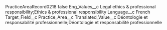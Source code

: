 <?xml version="1.0" encoding="UTF-8"?>
<CustomMetadata xmlns="http://soap.sforce.com/2006/04/metadata" xmlns:xsi="http://www.w3.org/2001/XMLSchema-instance" xmlns:xsd="http://www.w3.org/2001/XMLSchema">
    <label>PracticeAreaRecord0218</label>
    <protected>false</protected>
    <values>
        <field>Eng_Values__c</field>
        <value xsi:type="xsd:string">Legal ethics &amp; professional responsibility;Ethics &amp; professional responsibility</value>
    </values>
    <values>
        <field>Language__c</field>
        <value xsi:type="xsd:string">French</value>
    </values>
    <values>
        <field>Target_Field__c</field>
        <value xsi:type="xsd:string">Practice_Area__c</value>
    </values>
    <values>
        <field>Translated_Value__c</field>
        <value xsi:type="xsd:string">Déontologie et responsabilité professionnelle;Déontologie et responsabilité professionnelle</value>
    </values>
</CustomMetadata>

